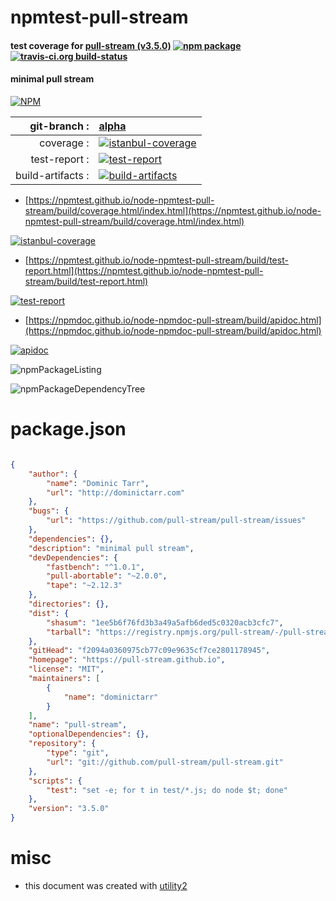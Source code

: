 # npmtest-pull-stream

#### test coverage for  [pull-stream (v3.5.0)](https://pull-stream.github.io)  [![npm package](https://img.shields.io/npm/v/npmtest-pull-stream.svg?style=flat-square)](https://www.npmjs.org/package/npmtest-pull-stream) [![travis-ci.org build-status](https://api.travis-ci.org/npmtest/node-npmtest-pull-stream.svg)](https://travis-ci.org/npmtest/node-npmtest-pull-stream)

#### minimal pull stream

[![NPM](https://nodei.co/npm/pull-stream.png?downloads=true&downloadRank=true&stars=true)](https://www.npmjs.com/package/pull-stream)

| git-branch : | [alpha](https://github.com/npmtest/node-npmtest-pull-stream/tree/alpha)|
|--:|:--|
| coverage : | [![istanbul-coverage](https://npmtest.github.io/node-npmtest-pull-stream/build/coverage.badge.svg)](https://npmtest.github.io/node-npmtest-pull-stream/build/coverage.html/index.html)|
| test-report : | [![test-report](https://npmtest.github.io/node-npmtest-pull-stream/build/test-report.badge.svg)](https://npmtest.github.io/node-npmtest-pull-stream/build/test-report.html)|
| build-artifacts : | [![build-artifacts](https://npmtest.github.io/node-npmtest-pull-stream/glyphicons_144_folder_open.png)](https://github.com/npmtest/node-npmtest-pull-stream/tree/gh-pages/build)|

- [https://npmtest.github.io/node-npmtest-pull-stream/build/coverage.html/index.html](https://npmtest.github.io/node-npmtest-pull-stream/build/coverage.html/index.html)

[![istanbul-coverage](https://npmtest.github.io/node-npmtest-pull-stream/build/screenCapture.buildCi.browser.%252Ftmp%252Fbuild%252Fcoverage.lib.html.png)](https://npmtest.github.io/node-npmtest-pull-stream/build/coverage.html/index.html)

- [https://npmtest.github.io/node-npmtest-pull-stream/build/test-report.html](https://npmtest.github.io/node-npmtest-pull-stream/build/test-report.html)

[![test-report](https://npmtest.github.io/node-npmtest-pull-stream/build/screenCapture.buildCi.browser.%252Ftmp%252Fbuild%252Ftest-report.html.png)](https://npmtest.github.io/node-npmtest-pull-stream/build/test-report.html)

- [https://npmdoc.github.io/node-npmdoc-pull-stream/build/apidoc.html](https://npmdoc.github.io/node-npmdoc-pull-stream/build/apidoc.html)

[![apidoc](https://npmdoc.github.io/node-npmdoc-pull-stream/build/screenCapture.buildCi.browser.%252Ftmp%252Fbuild%252Fapidoc.html.png)](https://npmdoc.github.io/node-npmdoc-pull-stream/build/apidoc.html)

![npmPackageListing](https://npmtest.github.io/node-npmtest-pull-stream/build/screenCapture.npmPackageListing.svg)

![npmPackageDependencyTree](https://npmtest.github.io/node-npmtest-pull-stream/build/screenCapture.npmPackageDependencyTree.svg)



# package.json

```json

{
    "author": {
        "name": "Dominic Tarr",
        "url": "http://dominictarr.com"
    },
    "bugs": {
        "url": "https://github.com/pull-stream/pull-stream/issues"
    },
    "dependencies": {},
    "description": "minimal pull stream",
    "devDependencies": {
        "fastbench": "^1.0.1",
        "pull-abortable": "~2.0.0",
        "tape": "~2.12.3"
    },
    "directories": {},
    "dist": {
        "shasum": "1ee5b6f76fd3b3a49a5afb6ded5c0320acb3cfc7",
        "tarball": "https://registry.npmjs.org/pull-stream/-/pull-stream-3.5.0.tgz"
    },
    "gitHead": "f2094a0360975cb77c09e9635cf7ce2801178945",
    "homepage": "https://pull-stream.github.io",
    "license": "MIT",
    "maintainers": [
        {
            "name": "dominictarr"
        }
    ],
    "name": "pull-stream",
    "optionalDependencies": {},
    "repository": {
        "type": "git",
        "url": "git://github.com/pull-stream/pull-stream.git"
    },
    "scripts": {
        "test": "set -e; for t in test/*.js; do node $t; done"
    },
    "version": "3.5.0"
}
```



# misc
- this document was created with [utility2](https://github.com/kaizhu256/node-utility2)

